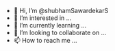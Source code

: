 - 👋 Hi, I’m @shubhamSawardekarS
- 👀 I’m interested in ...
- 🌱 I’m currently learning ...
- 💞️ I’m looking to collaborate on ...
- 📫 How to reach me ...

<!---
shubhamSawardekarS/shubhamSawardekarS is a ✨ special ✨ repository because its `README.md` (this file) appears on your GitHub profile.
You can click the Preview link to take a look at your changes.
--->
